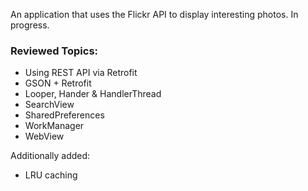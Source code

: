 An application that uses the Flickr API to display interesting photos. In progress.

### Reviewed Topics:
- Using REST API via Retrofit
- GSON + Retrofit
- Looper, Hander & HandlerThread
- SearchView
- SharedPreferences
- WorkManager
- WebView

Additionally added:
- LRU caching
